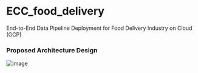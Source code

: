 # ECC_food_delivery
End-to-End Data Pipeline Deployment for Food Delivery Industry on Cloud (GCP)

### Proposed Architecture Design
![image](https://github.com/sakshi-gatyan/ECC_food_delivery/assets/53219237/f1a2cf0e-5bf0-4d03-9d50-909d562b261c)
